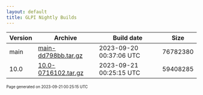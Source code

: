 ```yaml
---
layout: default
title: GLPI Nightly Builds
---
```


Version|Archive|Build date|Size
---|---|---|---
main|[main-dd798bb.tar.gz](main-dd798bb.tar.gz)|2023-09-20 00:37:06 UTC|76782380
10.0|[10.0-0716102.tar.gz](10.0-0716102.tar.gz)|2023-09-21 00:25:15 UTC|59408285

<font size="1">Page generated on 2023-09-21 00:25:15 UTC</font>
